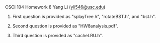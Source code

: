 CSCI 104 Homework 8
Yang Li (yli546@usc.edu)

1. First question is provided as "splayTree.h", "rotateBST.h", and "bst.h".

2. Second question is provided as "HW8analysis.pdf".

3. Third question is provided as "cacheLRU.h". 